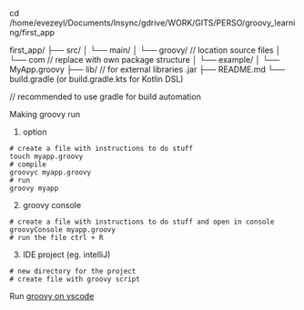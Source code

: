 cd /home/evezeyl/Documents/Insync/gdrive/WORK/GITS/PERSO/groovy_learning/first_app

first_app/
├── src/
│   └── main/
│       └── groovy/ // location source files
│           └── com // replace with own package structure 
│               └── example/
│                   └── MyApp.groovy
├── lib/ // for external libraries .jar
├── README.md
└── build.gradle (or build.gradle.kts for Kotlin DSL)

// recommended to use gradle for build automation


Making groovy run 

1. option
```
# create a file with instructions to do stuff 
touch myapp.groovy
# compile 
groovyc myapp.groovy
# run 
groovy myapp
```

2. groovy console
```
# create a file with instructions to do stuff and open in console
groovyConsole myapp.groovy 
# run the file ctrl + R
```

3. IDE project (eg. intelliJ)
```
# new directory for the project
# create file with groovy script
``` 

Run [groovy on vscode](https://www.youtube.com/watch?v=bh2zQkJFPmE)


